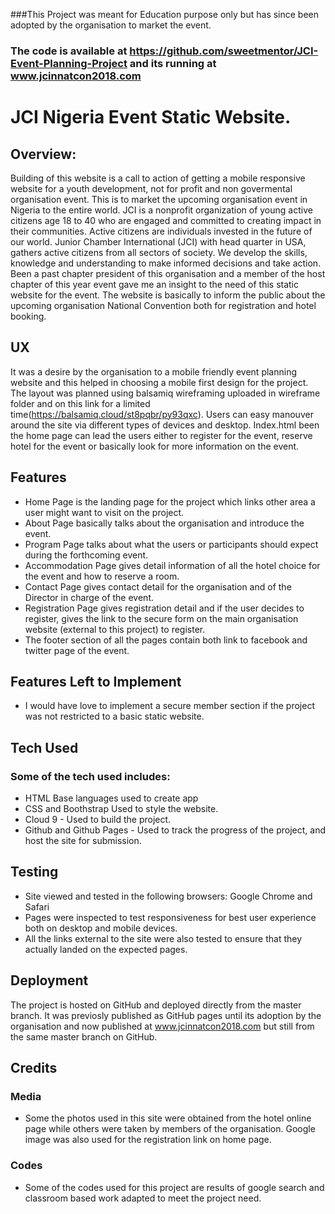 ###This Project was meant for Education purpose only but has since been adopted by the organisation to market the event.
### The code is available at https://github.com/sweetmentor/JCI-Event-Planning-Project and its running at www.jcinnatcon2018.com

# JCI Nigeria Event Static Website.

## Overview:

Building of this website is a call to action of getting a mobile responsive website for a youth development, not for profit and non govermental organisation event. This is to market the upcoming organisation event in Nigeria to the entire world. JCI is a nonprofit organization of young active citizens age 18 to 40 who are engaged and committed to creating impact in their communities. Active citizens are individuals invested in the future of our world. Junior Chamber International (JCI) with head quarter in USA, gathers active citizens from all sectors of society. We develop the skills, knowledge and understanding to make informed decisions and take action.
Been a past chapter president of this organisation and a member of the host chapter of this year event gave me an insight to the need of this static website for the event.
The website is basically to inform the public about the upcoming organisation National Convention both for registration and hotel booking.

## UX
It was a desire by the organisation to a mobile friendly event planning website and this helped in choosing a mobile first design for the project. The layout was planned using balsamiq wireframing uploaded in wireframe folder and on this link for a limited time(https://balsamiq.cloud/st8pqbr/py93qxc).
Users can easy manouver around the site via different types of devices and desktop. Index.html been the home page can lead the users either to register for the event, reserve hotel for the event or basically look for more information on the event.

## Features

* Home Page is the landing page for the project which links other area a user might want to visit on the project.
* About Page basically talks about the organisation and introduce the event.
* Program Page talks about what the users or participants should expect during the forthcoming event.
* Accommodation Page gives detail information of all the hotel choice for the event and how to reserve a room.
* Contact Page gives contact detail for the organisation and of the Director in charge of the event.
* Registration Page gives registration detail and if the user decides to register, gives the link to the secure form on the main organisation website (external to this project) to register.
* The footer section of all the pages contain both link to facebook and twitter page of the event. 

## Features Left to Implement

* I would have love to implement a secure member section if the project was not  restricted to a basic static website. 

## Tech Used

### Some of the tech used includes:

* HTML
Base languages used to create app
* CSS and Boothstrap
Used to style the website.
* Cloud 9 - Used to build the project.
* Github and Github Pages - Used to track the progress of the project, and host the site for submission.

## Testing

* Site viewed and tested in the following browsers:
Google Chrome and Safari
* Pages were inspected to test responsiveness for best user experience both on desktop and mobile devices.
* All the links external to the site were also tested to ensure that they actually landed on the expected pages.

## Deployment

The project is hosted on GitHub and deployed directly from the master branch. It was previosly published as GitHub pages until its adoption by the organisation and now published at www.jcinnatcon2018.com but still from the same master branch on GitHub. 

## Credits

### Media

* Some the photos used in this site were obtained from the hotel online page while others were taken by members of the organisation. Google image was also used for the registration link on home page.

### Codes

* Some of the codes used for this project are results of google search and classroom based work adapted to meet the project need.
